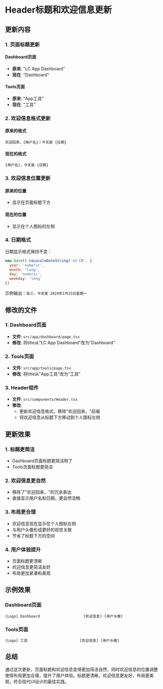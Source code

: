 # Header标题和欢迎信息更新

## 更新内容

### 1. 页面标题更新

#### Dashboard页面
- **原来**: "LC App Dashboard"
- **现在**: "Dashboard"

#### Tools页面
- **原来**: "App工具"
- **现在**: "工具"

### 2. 欢迎信息格式更新

#### 原来的格式
```
欢迎回来，{用户名}！今天是 {日期}
```

#### 现在的格式
```
{用户名}，今天是 {日期}
```

### 3. 欢迎信息位置更新

#### 原来的位置
- 显示在页面标题下方

#### 现在的位置
- 显示在个人图标的左侧

### 4. 日期格式
日期显示格式保持不变：
```javascript
new Date().toLocaleDateString('zh-CN', { 
  year: 'numeric', 
  month: 'long', 
  day: 'numeric',
  weekday: 'long'
})
```

示例输出：`张三，今天是 2024年1月15日星期一`

## 修改的文件

### 1. Dashboard页面
- **文件**: `src/app/dashboard/page.tsx`
- **修改**: 将title从"LC App Dashboard"改为"Dashboard"

### 2. Tools页面
- **文件**: `src/app/tools/page.tsx`
- **修改**: 将title从"App工具"改为"工具"

### 3. Header组件
- **文件**: `src/components/Header.tsx`
- **修改**: 
  - 更新欢迎信息格式，移除"欢迎回来，"前缀
  - 将欢迎信息从标题下方移动到个人图标左侧

## 更新效果

### 1. 标题更简洁
- Dashboard页面标题更简洁明了
- Tools页面标题更简洁

### 2. 欢迎信息更自然
- 移除了"欢迎回来，"的冗余表达
- 直接显示用户名和日期，更自然流畅

### 3. 布局更合理
- 欢迎信息现在显示在个人图标左侧
- 与用户头像形成更好的视觉关联
- 节省了标题下方的空间

### 4. 用户体验提升
- 页面标题更清晰
- 欢迎信息更简洁友好
- 布局更加紧凑和美观

## 示例效果

### Dashboard页面
```
[Logo] Dashboard                    [欢迎信息] [用户头像]
```

### Tools页面
```
[Logo] 工具                        [欢迎信息] [用户头像]
```

## 总结

通过这次更新，页面标题和欢迎信息变得更加简洁自然，同时欢迎信息的位置调整使得布局更加合理，提升了用户体验。标题更清晰，欢迎信息更友好，布局更美观，符合现代UI设计的最佳实践。 